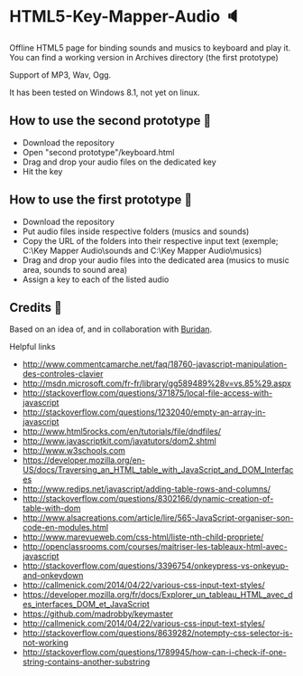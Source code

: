 HTML5-Key-Mapper-Audio :speaker: 
====================================================
Offline HTML5 page for binding sounds and musics to keyboard and play it.
You can find a working version in Archives directory (the first prototype)

Support of MP3, Wav, Ogg. 

It has been tested on Windows 8.1, not yet on linux. 

How to use the second prototype :nut_and_bolt: 
--------------------------------
* Download the repository
* Open "second prototype"/keyboard.html
* Drag and drop your audio files on the dedicated key
* Hit the key

How to use the first prototype :nut_and_bolt: 
--------------------------------
* Download the repository
* Put audio files inside respective folders (musics and sounds)
* Copy the URL of the folders into their respective input text (exemple; C:\Key Mapper Audio\sounds and C:\Key Mapper Audio\musics)
* Drag and drop your audio files into the dedicated area (musics to music area, sounds to sound area)
* Assign a key to each of the listed audio

Credits :dancers:
-------
Based on an idea of, and in collaboration with [Buridan](https://github.com/Buridan).

Helpful links
* http://www.commentcamarche.net/faq/18760-javascript-manipulation-des-controles-clavier
* http://msdn.microsoft.com/fr-fr/library/gg589489%28v=vs.85%29.aspx
* http://stackoverflow.com/questions/371875/local-file-access-with-javascript
* http://stackoverflow.com/questions/1232040/empty-an-array-in-javascript
* http://www.html5rocks.com/en/tutorials/file/dndfiles/
* http://www.javascriptkit.com/javatutors/dom2.shtml
* http://www.w3schools.com
* https://developer.mozilla.org/en-US/docs/Traversing_an_HTML_table_with_JavaScript_and_DOM_Interfaces
* http://www.redips.net/javascript/adding-table-rows-and-columns/
* http://stackoverflow.com/questions/8302166/dynamic-creation-of-table-with-dom
* http://www.alsacreations.com/article/lire/565-JavaScript-organiser-son-code-en-modules.html
* http://www.marevueweb.com/css-html/liste-nth-child-propriete/
* http://openclassrooms.com/courses/maitriser-les-tableaux-html-avec-javascript
* http://stackoverflow.com/questions/3396754/onkeypress-vs-onkeyup-and-onkeydown
* http://callmenick.com/2014/04/22/various-css-input-text-styles/
* https://developer.mozilla.org/fr/docs/Explorer_un_tableau_HTML_avec_des_interfaces_DOM_et_JavaScript
* https://github.com/madrobby/keymaster
* http://callmenick.com/2014/04/22/various-css-input-text-styles/
* http://stackoverflow.com/questions/8639282/notempty-css-selector-is-not-working
* http://stackoverflow.com/questions/1789945/how-can-i-check-if-one-string-contains-another-substring
